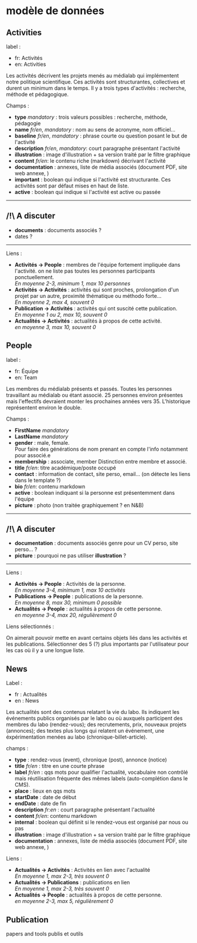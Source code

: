 # modèle de données

## Activities

label :
- fr: Activités
- en: Activities 

Les activités décrivent les projets menés au médialab qui implémentent notre politique scientifique.
Ces activités sont structurantes, collectives et durent un minimum dans le temps.
Il y a trois types d'activités : recherche, méthode et pédagogique.

Champs : 

- **type** *mandatory* : trois valeurs possibles : recherche, méthode, pédagogie
- **name** *fr/en*, *mandatory* : nom au sens de acronyme, nom officiel...
- **baseline** *fr/en*, *mandatory* : phrase courte ou question posant le but de l'activité
- **description** *fr/en*, *mandatory*: court paragraphe présentant l'activité 
- **illustration** : image d'illustration + sa version traité par le filtre graphique
- **content** *fr/en*: le contenu riche (markdown) décrivant l'activité
- **documentation** : annexes, liste de média associés (document PDF, site web annexe, )
- **important** : boolean qui indique si l'activité est structurante. Ces activités sont par défaut mises en haut de liste. 
- **active** : boolean qui indique si l'activité est active ou passée
---
## /!\ A discuter

- **documents** : documents associés ?
- dates ?
---
Liens :

- **Activités -> People** : membres de l'équipe fortement impliquée dans l'activité. on ne liste pas toutes les personnes participants ponctuellement.  
*En moyenne 2-3, minimum 1, max 10 personnes*
- **Activités -> Activités** : activités qui sont proches, prolongation d'un projet par un autre, proximité thématique ou méthodo forte...  
*En moyenne 2, max 4, souvent 0*
- **Publication -> Activités** : activités qui ont suscité cette publication.  
*En moyenne 1 ou 2, max 10, souvent 0*
- **Actualités -> Activités** : actualités à propos de cette activité.  
*en moyenne 3, max 10, souvent 0*


## People

label :

- fr: Équipe
- en: Team

Les membres du médialab présents et passés. Toutes les personnes travaillant au médialab ou étant associé.
25 personnes environ présentes mais l'effectifs devraient monter les prochaines années vers 35. L'historique représentent environ le double. 


Champs :
- **FirstName** *mandatory*
- **LastName** *mandatory*
- **gender** : male, female.  
Pour faire des générations de nom prenant en compte l'info notamment pour associé.e
- **membership** : associate, member
Distinction entre membre et associé.
- **title** *fr/en*: titre académique/poste occupé
- **contact** : information de contact, site perso, email... (on détecte les liens dans le template ?)
- **bio** *fr/en*: contenu markdown
- **active** : boolean indiquant si la personne est présentemment dans l'équipe
- **picture** : photo (non traitée graphiquement ? en N&B)

---
## /!\ A discuter

- **documentation** : documents associés genre pour un CV perso, site perso... ?
- **picture** : pourquoi ne pas utiliser **illustration** ?
---

Liens :

- **Activités -> People** : Activités de la personne.  
*En moyenne 3-4, minimum 1, max 10 activités*
- **Publications -> People** : publications de la personne.  
*En moyenne 8, max 30, minimum 0 possible*
- **Actualités -> People** : actualités à propos de cette personne.  
*en moyenne 3-4, max 20, régulièrement 0*

Liens sélectionnés :

On aimerait pouvoir mette en avant certains objets liés dans les activités et les publications. Sélectionner des 5 (?) plus importants par l'utilisateur pour les cas où il y a une longue liste.

## News

Label : 
- fr : Actualités
- en : News

Les actualités sont des contenus relatant la vie du labo. Ils indiquent les événements publics organisés par le labo ou où auxquels participent des membres du labo (rendez-vous); des recrutements, prix, nouveaux projets (annonces); des textes plus longs qui relatent un événement, une éxpérimentation menées au labo (chronique-billet-article).

champs :

- **type** : rendez-vous (event), chronique (post), annonce (notice)
- **title** *fr/en* : titre en une courte phrase
- **label** *fr/en* : qqs mots pour qualifier l'actualité, vocabulaire non contrôlé mais réutilisation fréquente des mêmes labels (auto-complétion dans le CMS).
- **place** : lieux en qqs mots
- **startDate** : date de début
- **endDate** : date de fin
- **description** *fr:en* : court paragraphe présentant l'actualité
- **content** *fr/en*: contenu markdown
- **internal** : boolean qui définit si le rendez-vous est organisé par nous ou pas
- **illustration** : image d'illustration + sa version traité par le filtre graphique
- **documentation** : annexes, liste de média associés (document PDF, site web annexe, )


Liens :

- **Actualités -> Activités** : Activités en lien avec l'actualité  
*En moyenne 1, max 2-3, très souvent 0*
- **Actualités -> Publications** : publications en lien   
*En moyenne 1, max 2-3, très souvent 0*
- **Actualités -> People** : actualités à propos de cette personne.  
*en moyenne 2-3, max 5, régulièrement 0*


## Publication

papers and tools 
publis et outils
